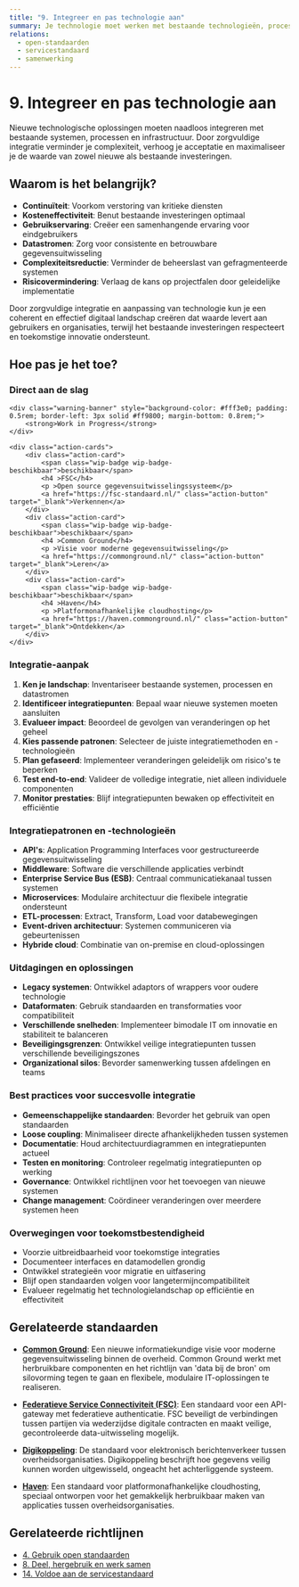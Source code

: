 ```yaml
---
title: "9. Integreer en pas technologie aan"
summary: Je technologie moet werken met bestaande technologieën, processen en infrastructuur in je organisatie.
relations:
  - open-standaarden
  - servicestandaard
  - samenwerking
---
```


# 9. Integreer en pas technologie aan

Nieuwe technologische oplossingen moeten naadloos integreren met bestaande systemen, processen en infrastructuur. Door zorgvuldige integratie verminder je complexiteit, verhoog je acceptatie en maximaliseer je de waarde van zowel nieuwe als bestaande investeringen.

## Waarom is het belangrijk?

- **Continuïteit**: Voorkom verstoring van kritieke diensten
- **Kosteneffectiviteit**: Benut bestaande investeringen optimaal
- **Gebruikservaring**: Creëer een samenhangende ervaring voor eindgebruikers
- **Datastromen**: Zorg voor consistente en betrouwbare gegevensuitwisseling
- **Complexiteitsreductie**: Verminder de beheerslast van gefragmenteerde systemen
- **Risicovermindering**: Verlaag de kans op projectfalen door geleidelijke implementatie

Door zorgvuldige integratie en aanpassing van technologie kun je een coherent en effectief digitaal landschap creëren dat waarde levert aan gebruikers en organisaties, terwijl het bestaande investeringen respecteert en toekomstige innovatie ondersteunt.

## Hoe pas je het toe?

<div class="direct-aan-de-slag">
    <h3>Direct aan de slag</h3>

    <div class="warning-banner" style="background-color: #fff3e0; padding: 0.5rem; border-left: 3px solid #ff9800; margin-bottom: 0.8rem;">
        <strong>Work in Progress</strong>
    </div>

    <div class="action-cards">
        <div class="action-card">
            <span class="wip-badge wip-badge-beschikbaar">beschikbaar</span>
            <h4 >FSC</h4>
            <p >Open source gegevensuitwisselingssysteem</p>
            <a href="https://fsc-standaard.nl/" class="action-button" target="_blank">Verkennen</a>
        </div>
        <div class="action-card">
            <span class="wip-badge wip-badge-beschikbaar">beschikbaar</span>
            <h4 >Common Ground</h4>
            <p >Visie voor moderne gegevensuitwisseling</p>
            <a href="https://commonground.nl/" class="action-button" target="_blank">Leren</a>
        </div>
        <div class="action-card">
            <span class="wip-badge wip-badge-beschikbaar">beschikbaar</span>
            <h4 >Haven</h4>
            <p >Platformonafhankelijke cloudhosting</p>
            <a href="https://haven.commonground.nl/" class="action-button" target="_blank">Ontdekken</a>
        </div>
    </div>
</div>

### Integratie-aanpak

1. **Ken je landschap**: Inventariseer bestaande systemen, processen en datastromen
2. **Identificeer integratiepunten**: Bepaal waar nieuwe systemen moeten aansluiten
3. **Evalueer impact**: Beoordeel de gevolgen van veranderingen op het geheel
4. **Kies passende patronen**: Selecteer de juiste integratiemethoden en -technologieën
5. **Plan gefaseerd**: Implementeer veranderingen geleidelijk om risico's te beperken
6. **Test end-to-end**: Valideer de volledige integratie, niet alleen individuele componenten
7. **Monitor prestaties**: Blijf integratiepunten bewaken op effectiviteit en efficiëntie

### Integratiepatronen en -technologieën

- **API's**: Application Programming Interfaces voor gestructureerde gegevensuitwisseling
- **Middleware**: Software die verschillende applicaties verbindt
- **Enterprise Service Bus (ESB)**: Centraal communicatiekanaal tussen systemen
- **Microservices**: Modulaire architectuur die flexibele integratie ondersteunt
- **ETL-processen**: Extract, Transform, Load voor databewegingen
- **Event-driven architectuur**: Systemen communiceren via gebeurtenissen
- **Hybride cloud**: Combinatie van on-premise en cloud-oplossingen

### Uitdagingen en oplossingen

- **Legacy systemen**: Ontwikkel adaptors of wrappers voor oudere technologie
- **Dataformaten**: Gebruik standaarden en transformaties voor compatibiliteit
- **Verschillende snelheden**: Implementeer bimodale IT om innovatie en stabiliteit te balanceren
- **Beveiligingsgrenzen**: Ontwikkel veilige integratiepunten tussen verschillende beveiligingszones
- **Organizational silos**: Bevorder samenwerking tussen afdelingen en teams

### Best practices voor succesvolle integratie

- **Gemeenschappelijke standaarden**: Bevorder het gebruik van open standaarden
- **Loose coupling**: Minimaliseer directe afhankelijkheden tussen systemen
- **Documentatie**: Houd architectuurdiagrammen en integratiepunten actueel
- **Testen en monitoring**: Controleer regelmatig integratiepunten op werking
- **Governance**: Ontwikkel richtlijnen voor het toevoegen van nieuwe systemen
- **Change management**: Coördineer veranderingen over meerdere systemen heen

### Overwegingen voor toekomstbestendigheid

- Voorzie uitbreidbaarheid voor toekomstige integraties
- Documenteer interfaces en datamodellen grondig
- Ontwikkel strategieën voor migratie en uitfasering
- Blijf open standaarden volgen voor langetermijncompatibiliteit
- Evalueer regelmatig het technologielandschap op efficiëntie en effectiviteit

## Gerelateerde standaarden

- **[Common Ground](https://commonground.nl/)**: Een nieuwe informatiekundige visie voor moderne gegevensuitwisseling binnen de overheid. Common Ground werkt met herbruikbare componenten en het richtlijn van 'data bij de bron' om silovorming tegen te gaan en flexibele, modulaire IT-oplossingen te realiseren.

- **[Federatieve Service Connectiviteit (FSC)](https://fsc-standaard.nl/)**: Een standaard voor een API-gateway met federatieve authenticatie. FSC beveiligt de verbindingen tussen partijen via wederzijdse digitale contracten en maakt veilige, gecontroleerde data-uitwisseling mogelijk.

- **[Digikoppeling](https://www.logius.nl/diensten/digikoppeling)**: De standaard voor elektronisch berichtenverkeer tussen overheidsorganisaties. Digikoppeling beschrijft hoe gegevens veilig kunnen worden uitgewisseld, ongeacht het achterliggende systeem.

- **[Haven](https://haven.commonground.nl/)**: Een standaard voor platformonafhankelijke cloudhosting, speciaal ontworpen voor het gemakkelijk herbruikbaar maken van applicaties tussen overheidsorganisaties.

## Gerelateerde richtlijnen

- [4. Gebruik open standaarden](../open-standaarden/index.md)
- [8. Deel, hergebruik en werk samen](../samenwerking/index.md)
- [14. Voldoe aan de servicestandaard](../servicestandaard/index.md)
